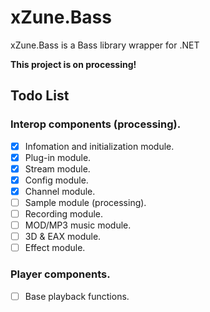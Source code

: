 # xZune.Bass
xZune.Bass is a Bass library wrapper for .NET    
  
**This project is on processing!**

## Todo List  

### Interop components (processing).
- [x] Infomation and initialization module.
- [x] Plug-in module.
- [x] Stream module.
- [x] Config module.
- [x] Channel module.
- [ ] Sample module (processing).
- [ ] Recording module.
- [ ] MOD/MP3 music module.
- [ ] 3D & EAX module.
- [ ] Effect module.

### Player components.
- [ ] Base playback functions.
